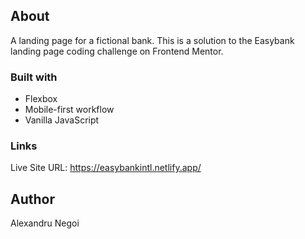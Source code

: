 ## About

A landing page for a fictional bank. This is a solution to the Easybank landing page coding challenge on Frontend Mentor.

### Built with

- Flexbox
- Mobile-first workflow
- Vanilla JavaScript

### Links

Live Site URL: https://easybankintl.netlify.app/

## Author

Alexandru Negoi
